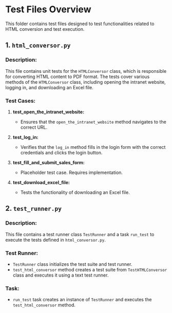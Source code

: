 # Test Files Overview

This folder contains test files designed to test functionalities related to HTML conversion and test execution.

## 1. `html_conversor.py`

### Description:
This file contains unit tests for the `HTMLConversor` class, which is responsible for converting HTML content to PDF format. The tests cover various methods of the `HTMLConversor` class, including opening the intranet website, logging in, and downloading an Excel file.

### Test Cases:
1. **test_open_the_intranet_website:**
   - Ensures that the `open_the_intranet_website` method navigates to the correct URL.
   
2. **test_log_in:**
   - Verifies that the `log_in` method fills in the login form with the correct credentials and clicks the login button.

3. **test_fill_and_submit_sales_form:**
   - Placeholder test case. Requires implementation.

4. **test_download_excel_file:**
   - Tests the functionality of downloading an Excel file.

## 2. `test_runner.py`

### Description:
This file contains a test runner class `TestRunner` and a task `run_test` to execute the tests defined in `html_conversor.py`.

### Test Runner:
- `TestRunner` class initializes the test suite and test runner.
- `test_html_conversor` method creates a test suite from `TestHTMLConversor` class and executes it using a text test runner.

### Task:
- `run_test` task creates an instance of `TestRunner` and executes the `test_html_conversor` method.
